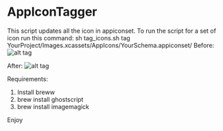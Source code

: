 # AppIconTagger
This script updates all the icon in appiconset. 
To run the script for a set of icon run this command:
sh tag_icons.sh tag YourProject/Images.xcassets/AppIcons/YourSchema.appiconset/
Before:
![alt tag](https://github.com/ursu-daniil/AppIconTagger/blob/master/Before.png)

After:
![alt tag](https://github.com/ursu-daniil/AppIconTagger/blob/master/Before.png)


Requirements:
1. Install breww 
2. brew install ghostscript
3. brew install imagemagick

Enjoy 

